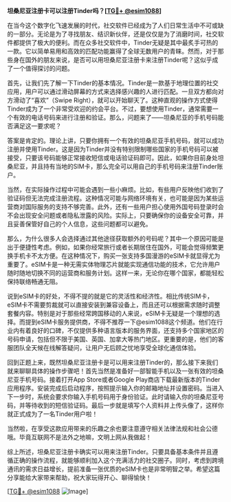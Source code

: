 **坦桑尼亚注册卡可以注册Tinder吗？[[TG💪+ @esim1088](https://t.me/s/esim1088)]**

在当今这个数字化飞速发展的时代，社交软件已经成为了人们日常生活中不可或缺的一部分。无论是为了寻找朋友、结识新伙伴，还是仅仅是为了消磨时间，社交软件都提供了极大的便利。而在众多社交软件中，Tinder无疑是其中最炙手可热的一款。它以简单易用和高效的匹配功能赢得了全球无数用户的青睐。然而，对于那些身在国外的朋友来说，是否可以用坦桑尼亚注册卡来注册Tinder呢？这似乎成了一个值得探讨的问题。

首先，让我们先了解一下Tinder的基本情况。Tinder是一款基于地理位置的社交应用，用户可以通过滑动屏幕的方式来选择感兴趣的人进行匹配。一旦双方都向对方滑动了“喜欢”（Swipe Right），就可以开始聊天了。这种直观的操作方式使得Tinder成为了一个非常受欢迎的约会平台。不过，要想使用Tinder，通常需要一个有效的电话号码来进行注册和验证。那么，问题来了——坦桑尼亚的手机号码能否满足这一要求呢？

答案是肯定的。理论上讲，只要你拥有一个有效的坦桑尼亚手机号码，就可以成功注册并使用Tinder。这是因为Tinder并没有特别限制哪些国家的手机号码可以被接受，只要该号码能够正常接收短信或电话验证码即可。因此，如果你目前身处坦桑尼亚，并且持有当地的SIM卡，那么完全可以用自己的手机号码来注册Tinder账户。

当然，在实际操作过程中可能会遇到一些小麻烦。比如，有些用户反映他们收到了验证码但无法完成注册流程。这种情况可能与网络环境有关，也可能是因为某些运营商对国际服务的支持不够完善。此外，还有一些用户担心使用外国号码登录时会不会出现安全问题或者隐私泄露的风险。实际上，只要确保你的设备安全可靠，并且妥善保管好自己的个人信息，这些问题都可以避免。

那么，为什么很多人会选择通过其他途径获取额外的号码呢？其中一个原因可能是出于便捷性考虑。例如，如果你经常旅行或者长期居住在国外，可能会觉得频繁更换手机卡不太方便。在这种情况下，购买一张支持多国漫游的eSIM卡就显得尤为重要了。eSIM卡是一种无需实体物理芯片就能实现通信功能的技术，它允许用户随时随地切换不同的运营商和服务计划。这样一来，无论你在哪个国家，都能轻松保持联络畅通无阻。

说到eSIM卡的好处，不得不提的就是它的灵活性和经济性。相比传统SIM卡，eSIM卡不需要剪裁就可以直接安装到兼容设备上，而且还可以根据需求随时调整套餐内容。特别是对于那些经常跨国移动的人来说，eSIM卡无疑是一个理想的选择。而提到eSIM卡服务提供商，不得不推荐一下@esim1088这个频道。他们在行业内有着良好的口碑，不仅提供多种语言版本的服务界面，还支持多个国家地区的号码申请，包括但不限于美国、英国、加拿大等热门地区。更重要的是，他们的客服团队全天候在线解答疑问，让用户无后顾之忧地享受全球化通信体验。

回到正题上来，既然坦桑尼亚注册卡是可以用来注册Tinder的，那么接下来我们就来聊聊具体的操作步骤吧！首先当然是准备好一部智能手机以及一张有效的坦桑尼亚手机号码。接着打开App Store或者Google Play商店下载最新版本的Tinder应用程序。安装完成后启动程序，按照提示输入你的邮箱地址并设置密码。当进入下一步时，系统会要求你输入手机号码用于身份验证。此时请输入你的坦桑尼亚号码，并等待收到的短信验证码。最后一步就是填写个人资料并上传头像了，这样你就正式成为了一名Tinder用户啦！

当然啦，在享受这款应用带来的乐趣之余也要注意遵守相关法律法规和社会公德哦。毕竟互联网不是法外之地嘛，文明上网从我做起！

综上所述，坦桑尼亚注册卡确实可以用来注册Tinder。只要具备基本条件并且遵循正确的操作流程，就能够顺利加入这个充满活力的社交圈子。同时，考虑到跨境通讯的需求日益增长，提前准备一张优质的eSIM卡也是非常明智之举。希望这篇分享能给大家带来帮助，祝大家玩得开心、聊得愉快！ 

[[TG💪+ @esim1088](https://t.me/s/esim1088) ![Image](https://i.postimg.cc/4NQfJmqS/Snipaste-2025-05-13-00-14-12.png)]